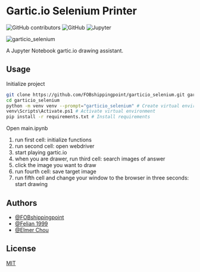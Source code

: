# Gartic.io Selenium Printer
![GitHub contributors](https://img.shields.io/github/contributors/FOBshippingpoint/garticio_selenium?style=for-the-badge)
![GitHub](https://img.shields.io/github/license/FOBshippingpoint/garticio_selenium?color=blue&style=for-the-badge)
![Jupyter](https://img.shields.io/badge/Made%20with-Jupyter%20Notebook-F37626?logo=Jupyter&style=for-the-badge)

![garticio_selenium](https://socialify.git.ci/FOBshippingpoint/garticio_selenium/image?description=1&descriptionEditable=A%20Jupyter%20Notebook%20gartic.io%20drawing%20assistant.&font=Source%20Code%20Pro&language=1&logo=https%3A%2F%2Fgartic.io%2Fstatic%2Fdownload%2Fcharacter.png&owner=1&pattern=Circuit%20Board&stargazers=1&theme=Dark)

A Jupyter Notebook gartic.io drawing assistant.

## Usage

Initialize project

```sh
git clone https://github.com/FOBshippingpoint/garticio_selenium.git garticio_selenium
cd garticio_selenium
python -m venv venv --prompt="garticio_selenium" # Create virtual environment
venv\Scripts\Activate.ps1 # Activate virtual environment
pip install -r requirements.txt # Install requirements
```

Open main.ipynb

1. run first cell: initialize functions
2. run second cell: open webdriver
3. start playing gartic.io
4. when you are drawer, run third cell: search images of answer
5. click the image you want to draw
6. run fourth cell: save target image
7. run fifth cell and change your window to the browser in three seconds: start drawing

## Authors

- [@FOBshippingpoint](https://www.github.com/FOBshippingpoint)
- [@Felian 1999](https://github.com/Felian1999)
- [@Elmer Chou](https://github.com/elmerchou)

## License

[MIT](https://choosealicense.com/licenses/mit/)
